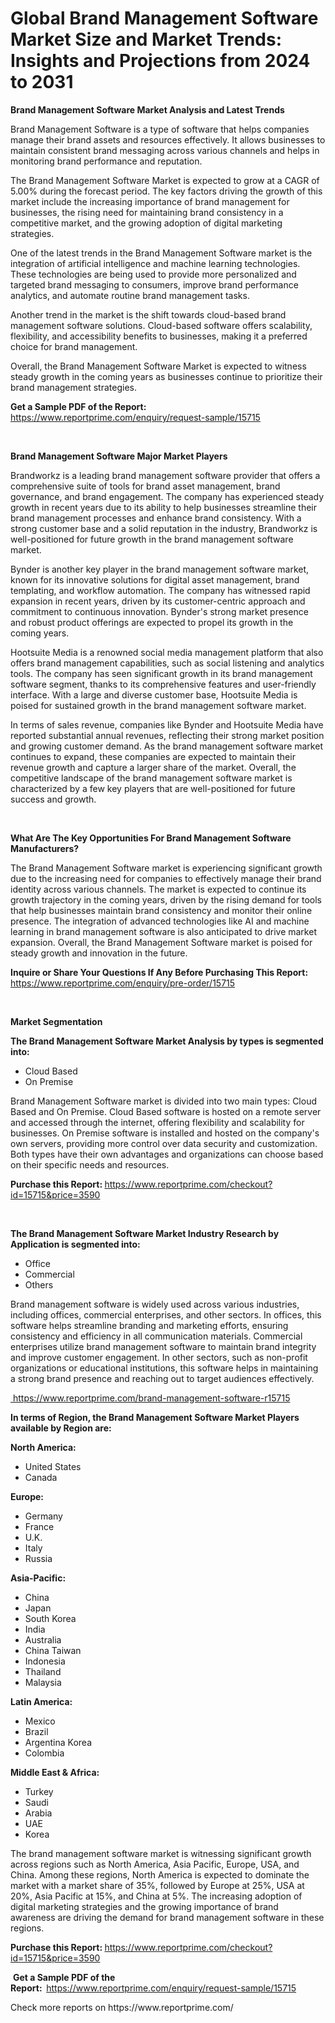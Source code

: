<p><h1>Global Brand Management Software Market Size and Market Trends: Insights and Projections from 2024 to 2031</h1></p><p><strong>Brand Management Software Market Analysis and Latest Trends</strong></p>
<p><p>Brand Management Software is a type of software that helps companies manage their brand assets and resources effectively. It allows businesses to maintain consistent brand messaging across various channels and helps in monitoring brand performance and reputation.</p><p>The Brand Management Software Market is expected to grow at a CAGR of 5.00% during the forecast period. The key factors driving the growth of this market include the increasing importance of brand management for businesses, the rising need for maintaining brand consistency in a competitive market, and the growing adoption of digital marketing strategies.</p><p>One of the latest trends in the Brand Management Software market is the integration of artificial intelligence and machine learning technologies. These technologies are being used to provide more personalized and targeted brand messaging to consumers, improve brand performance analytics, and automate routine brand management tasks.</p><p>Another trend in the market is the shift towards cloud-based brand management software solutions. Cloud-based software offers scalability, flexibility, and accessibility benefits to businesses, making it a preferred choice for brand management.</p><p>Overall, the Brand Management Software Market is expected to witness steady growth in the coming years as businesses continue to prioritize their brand management strategies.</p></p>
<p><strong>Get a Sample PDF of the Report:&nbsp;</strong> <a href="https://www.reportprime.com/enquiry/request-sample/15715">https://www.reportprime.com/enquiry/request-sample/15715</a></p>
<p>&nbsp;</p>
<p><strong>Brand Management Software Major Market Players</strong></p>
<p><p>Brandworkz is a leading brand management software provider that offers a comprehensive suite of tools for brand asset management, brand governance, and brand engagement. The company has experienced steady growth in recent years due to its ability to help businesses streamline their brand management processes and enhance brand consistency. With a strong customer base and a solid reputation in the industry, Brandworkz is well-positioned for future growth in the brand management software market.</p><p>Bynder is another key player in the brand management software market, known for its innovative solutions for digital asset management, brand templating, and workflow automation. The company has witnessed rapid expansion in recent years, driven by its customer-centric approach and commitment to continuous innovation. Bynder's strong market presence and robust product offerings are expected to propel its growth in the coming years.</p><p>Hootsuite Media is a renowned social media management platform that also offers brand management capabilities, such as social listening and analytics tools. The company has seen significant growth in its brand management software segment, thanks to its comprehensive features and user-friendly interface. With a large and diverse customer base, Hootsuite Media is poised for sustained growth in the brand management software market.</p><p>In terms of sales revenue, companies like Bynder and Hootsuite Media have reported substantial annual revenues, reflecting their strong market position and growing customer demand. As the brand management software market continues to expand, these companies are expected to maintain their revenue growth and capture a larger share of the market. Overall, the competitive landscape of the brand management software market is characterized by a few key players that are well-positioned for future success and growth.</p></p>
<p>&nbsp;</p>
<p><strong>What Are The Key Opportunities For Brand Management Software Manufacturers?</strong></p>
<p><p>The Brand Management Software market is experiencing significant growth due to the increasing need for companies to effectively manage their brand identity across various channels. The market is expected to continue its growth trajectory in the coming years, driven by the rising demand for tools that help businesses maintain brand consistency and monitor their online presence. The integration of advanced technologies like AI and machine learning in brand management software is also anticipated to drive market expansion. Overall, the Brand Management Software market is poised for steady growth and innovation in the future.</p></p>
<p><strong>Inquire or Share Your Questions If Any Before Purchasing This Report:</strong> <a href="https://www.reportprime.com/enquiry/pre-order/15715">https://www.reportprime.com/enquiry/pre-order/15715</a></p>
<p>&nbsp;</p>
<p><strong>Market Segmentation</strong></p>
<p><strong>The Brand Management Software Market Analysis by types is segmented into:</strong></p>
<p><ul><li>Cloud Based</li><li>On Premise</li></ul></p>
<p><p>Brand Management Software market is divided into two main types: Cloud Based and On Premise. Cloud Based software is hosted on a remote server and accessed through the internet, offering flexibility and scalability for businesses. On Premise software is installed and hosted on the company's own servers, providing more control over data security and customization. Both types have their own advantages and organizations can choose based on their specific needs and resources.</p></p>
<p><strong>Purchase this Report:&nbsp;</strong><a href="https://www.reportprime.com/checkout?id=15715&price=3590">https://www.reportprime.com/checkout?id=15715&price=3590</a></p>
<p>&nbsp;</p>
<p><strong>The Brand Management Software Market Industry Research by Application is segmented into:</strong></p>
<p><ul><li>Office</li><li>Commercial</li><li>Others</li></ul></p>
<p><p>Brand management software is widely used across various industries, including offices, commercial enterprises, and other sectors. In offices, this software helps streamline branding and marketing efforts, ensuring consistency and efficiency in all communication materials. Commercial enterprises utilize brand management software to maintain brand integrity and improve customer engagement. In other sectors, such as non-profit organizations or educational institutions, this software helps in maintaining a strong brand presence and reaching out to target audiences effectively.</p></p>
<p><a href="https://www.reportprime.com/brand-management-software-r15715">&nbsp;https://www.reportprime.com/brand-management-software-r15715</a></p>
<p><strong>In terms of Region, the Brand Management Software Market Players available by Region are:</strong></p>
<p>
    <p> <strong> North America: </strong>
        <ul>
            <li>United States</li>
            <li>Canada</li>
        </ul>
        </p> 
    <p> <strong> Europe: </strong>
        <ul>
            <li>Germany</li>
            <li>France</li>
            <li>U.K.</li>
            <li>Italy</li>
            <li>Russia</li>
        </ul>
        </p> 
    <p> <strong> Asia-Pacific: </strong>
        <ul>
            <li>China</li>
            <li>Japan</li>
            <li>South Korea</li>
            <li>India</li>
            <li>Australia</li>
            <li>China Taiwan</li>
            <li>Indonesia</li>
            <li>Thailand</li>
            <li>Malaysia</li>
        </ul>
        </p> 
    <p> <strong> Latin America: </strong>
        <ul>
            <li>Mexico</li>
            <li>Brazil</li>
            <li>Argentina Korea</li>
            <li>Colombia</li>
        </ul>
        </p> 
    <p> <strong> Middle East & Africa: </strong>
        <ul>
            <li>Turkey</li>
            <li>Saudi</li>
            <li>Arabia</li>
            <li>UAE</li>
            <li>Korea</li>
        </ul>
    </p>
    </p>
<p><p>The brand management software market is witnessing significant growth across regions such as North America, Asia Pacific, Europe, USA, and China. Among these regions, North America is expected to dominate the market with a market share of 35%, followed by Europe at 25%, USA at 20%, Asia Pacific at 15%, and China at 5%. The increasing adoption of digital marketing strategies and the growing importance of brand awareness are driving the demand for brand management software in these regions.</p></p>
<p><strong>Purchase this Report: </strong><a href="https://www.reportprime.com/checkout?id=15715&price=3590">https://www.reportprime.com/checkout?id=15715&price=3590</a></p>
<p>&nbsp;<strong>Get a Sample PDF of the Report:&nbsp;&nbsp;</strong><a href="https://www.reportprime.com/enquiry/request-sample/15715">https://www.reportprime.com/enquiry/request-sample/15715</a></p>
<p><strong></strong></p>
<p>Check more reports on https://www.reportprime.com/</p>